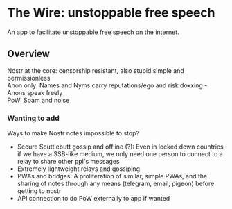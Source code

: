 # The Wire: unstoppable free speech
An app to facilitate unstoppable free speech on the internet.

## Overview
Nostr at the core: censorship resistant, also stupid simple and permissionless <br/>
Anon only: Names and Nyms carry reputations/ego and risk doxxing - Anons speak freely <br/>
PoW: Spam and noise

### Wanting to add

Ways to make Nostr notes impossible to stop? <br/>
- Secure Scuttlebutt gossip and offline (?): Even in locked down countries, if we have a SSB-like medium, we only need one person to connect to a relay to share other ppl's messages<br/>
- Extremely lightweight relays and gossiping <br/>
- PWAs and bridges: A proliferation of similar, simple PWAs, and the sharing of notes through any means (telegram, email, pigeon) before getting to nostr <br/>
- API connection to do PoW externally to app if wanted
